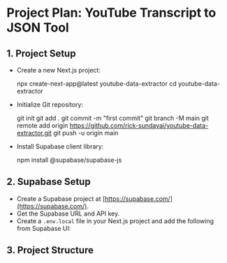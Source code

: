 # Project Plan: YouTube Transcript to JSON Tool

## 1. Project Setup

- Create a new Next.js project:

  npx create-next-app@latest youtube-data-extractor
  cd youtube-data-extractor

- Initialize Git repository:

  git init
  git add .
  git commit -m "first commit"
  git branch -M main
  git remote add origin https://github.com/rick-sundayai/youtube-data-extractor.git
  git push -u origin main

- Install Supabase client library:

  npm install @supabase/supabase-js

## 2. Supabase Setup

- Create a Supabase project at [https://supabase.com/](https://supabase.com/).
- Get the Supabase URL and API key.
- Create a `.env.local` file in your Next.js project and add the following from Supabase UI:

## 3. Project Structure
